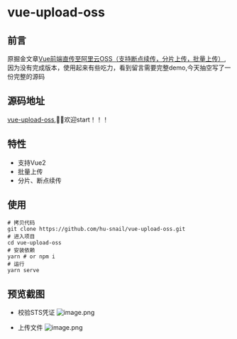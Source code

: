 # vue-upload-oss
## 前言
原掘金文章[Vue前端直传至阿里云OSS（支持断点续传，分片上传，批量上传）](https://juejin.cn/post/7077751294223450143),因为没有完成版本，使用起来有些吃力，看到留言需要完整demo,今天抽空写了一份完整的源码

## 源码地址
[vue-upload-oss](https://github.com/hu-snail/vue-upload-oss),👏🏻欢迎start！！！

## 特性
- 支持Vue2
- 批量上传
- 分片、断点续传

## 使用
```shell
# 拷贝代码
git clone https://github.com/hu-snail/vue-upload-oss.git
# 进入项目
cd vue-upload-oss
# 安装依赖
yarn # or npm i
# 运行
yarn serve
```

## 预览截图
- 校验STS凭证
![image.png](https://p9-juejin.byteimg.com/tos-cn-i-k3u1fbpfcp/c97f0967acbf464bb5b1f4ea382f6f9e~tplv-k3u1fbpfcp-watermark.image?)

- 上传文件
![image.png](https://p6-juejin.byteimg.com/tos-cn-i-k3u1fbpfcp/121d9d4b4cb7453f87fe7fd191b7ed13~tplv-k3u1fbpfcp-watermark.image?)
